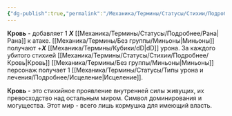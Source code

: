 ```yaml
---
{"dg-publish":true,"permalink":"/Механика/Термины/Статусы/Стихии/Подробнее/Кровь/","noteIcon":"","created":"2025-10-12T10:43:20.866+03:00","updated":"2025-09-24T18:52:24.633+03:00"}
---
```



**Кровь** - добавляет 1 ***Х*** [[Механика/Термины/Статусы/Подробнее/Рана\|Рана]] к атаке.
[[Механика/Термины/Без группы/Миньоны\|Миньоны]] получают +***Х*** [[Механика/Термины/Кубики/dD\|dD]] урона. За каждого убитого стихией [[Механика/Термины/Статусы/Стихии/Подробнее/Кровь\|Кровь]] [[Механика/Термины/Без группы/Миньоны\|Миньоны]] персонаж получает 1 [[Механика/Термины/Статусы/Типы урона и лечения/Подробнее/Исцеление\|Исцеление]]. 

**Кровь** - это стихийное проявление внутренней силы живущих, их превосходство над остальным миром. Символ доминирования и могущества. Этот мир - всего лишь кормушка для имеющий власть.